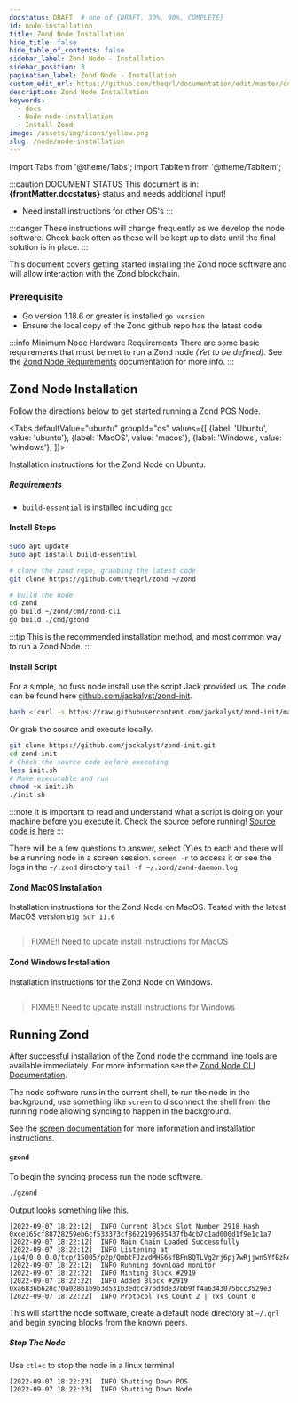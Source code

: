 ```yaml
---
docstatus: DRAFT  # one of {DRAFT, 30%, 90%, COMPLETE}
id: node-installation
title: Zond Node Installation
hide_title: false
hide_table_of_contents: false
sidebar_label: Zond Node - Installation
sidebar_position: 3
pagination_label: Zond Node - Installation
custom_edit_url: https://github.com/theqrl/documentation/edit/master/docs/basics/what-is-qrl.md
description: Zond Node Installation
keywords:
  - docs
  - Node node-installation
  - Install Zond
image: /assets/img/icons/yellow.png
slug: /node/node-installation
---
```


import Tabs from '@theme/Tabs';
import TabItem from '@theme/TabItem';


:::caution DOCUMENT STATUS 
<span>This document is in: <b>{frontMatter.docstatus}</b> status and needs additional input!</span>

- Need install instructions for other OS's
:::

:::danger
These instructions will change frequently as we develop the node software. Check back often as these will be kept up to date until the final solution is in place.
:::

This document covers getting started installing the Zond node software and will allow interaction with the Zond blockchain.


### Prerequisite

- Go version 1.18.6 or greater is installed `go version`
- Ensure the local copy of the Zond github repo has the latest code

:::info Minimum Node Hardware Requirements
There are some basic requirements that must be met to run a Zond node *(Yet to be defined)*. See the [Zond Node Requirements](node-requirements) documentation for more info.
:::


## Zond Node Installation

Follow the directions below to get started running a Zond POS Node.

<Tabs
    defaultValue="ubuntu"
    groupId="os"
    values={[
        {label: 'Ubuntu', value: 'ubuntu'},
        {label: 'MacOS', value: 'macos'},
        {label: 'Windows', value: 'windows'},
    ]}>

<TabItem value="ubuntu">

Installation instructions for the Zond Node on Ubuntu.

##### Requirements

- `build-essential` is installed including `gcc`

#### Install Steps


```bash
sudo apt update
sudo apt install build-essential

# clone the zond repo, grabbing the latest code
git clone https://github.com/theqrl/zond ~/zond

# Build the node
cd zond
go build ~/zond/cmd/zond-cli
go build ./cmd/gzond
````

:::tip 
This is the recommended installation method, and most common way to run a Zond Node.
:::

#### Install Script

For a simple, no fuss node install use the script Jack provided us. The code can be found here [github.com/jackalyst/zond-init](https://github.com/jackalyst/zond-init).


```bash
bash <(curl -s https://raw.githubusercontent.com/jackalyst/zond-init/main/init.sh)
```

Or grab the source and execute locally.

```bash
git clone https://github.com/jackalyst/zond-init.git
cd zond-init
# Check the source code before executing
less init.sh
# Make executable and run
chmod +x init.sh
./init.sh
```

:::note
It is important to read and understand what a script is doing on your machine before you execute it. Check the source before running! [Source code is here](https://github.com/jackalyst/zond-init/blob/main/init.sh)
:::

There will be a few questions to answer, select (Y)es to each and there will be a running node in a screen session. `screen -r` to access it or see the logs in the `~/.zond` directory `tail -f ~/.zond/zond-daemon.log` 


</TabItem>
<TabItem value="macos">

#### Zond MacOS Installation

Installation instructions for the Zond Node on MacOS. Tested with the latest MacOS version `Big Sur 11.6`


```bash

```

> FIXME!! Need to update install instructions for MacOS

</TabItem>
<TabItem value="windows">

#### Zond Windows Installation

Installation instructions for the Zond Node on Windows.

```bash

```

> FIXME!! Need to update install instructions for Windows


</TabItem>
</Tabs>






## Running Zond

After successful installation of the Zond node the command line tools are available immediately. For more information see the [Zond Node CLI Documentation](node-cli).

The node software runs in the current shell, to run the node in the background, use something like `screen` to disconnect the shell from the running node allowing syncing to happen in the background.

See the [screen documentation](https://www.gnu.org/software/screen/manual/screen.html) for more information and installation instructions.

#### `gzond`

To begin the syncing process run the node software.

```sh
./gzond
```

Output looks something like this.

```
[2022-09-07 18:22:12]  INFO Current Block Slot Number 2918 Hash 0xce165cf88728259eb6cf533373cf8622190685437fb4cb7c1ad000d1f9e1c1a7
[2022-09-07 18:22:12]  INFO Main Chain Loaded Successfully
[2022-09-07 18:22:12]  INFO Listening at /ip4/0.0.0.0/tcp/15005/p2p/QmbtFJzvdMHS6sfBFnBQTLVg2rj6pj7wRjjwnSYfBzReBT
[2022-09-07 18:22:12]  INFO Running download monitor
[2022-09-07 18:22:22]  INFO Minting Block #2919
[2022-09-07 18:22:22]  INFO Added Block #2919 0xa6836b628c70a028b1b9b3d531b3edcc97bddde37bb9ff4a6343075bcc3529e3
[2022-09-07 18:22:22]  INFO Protocol Txs Count 2 | Txs Count 0
```

This will start the node software, create a default node directory at `~/.qrl` and begin syncing blocks from the known peers.


##### Stop The Node

Use `ctl+c` to stop the node in a linux terminal

```
[2022-09-07 18:22:23]  INFO Shutting Down POS
[2022-09-07 18:22:23]  INFO Shutting Down Node
```

